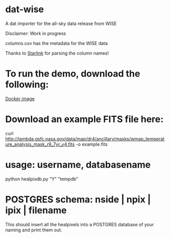 # dat-wise

A dat importer for the all-sky data release from WISE

Disclaimer: Work in progress

columns.csv has the metadata for the WISE data

Thanks to [Starlink](https://github.com/Starlink/starjava/blob/a3fb3f770ca7308784df21597377ed781d995ca8/ttools/src/resources/uk/ac/starlink/ttools/example/allwise-meta-full.txt) for parsing the column names!

# To run the demo, download the following:
[Docker image](https://github.com/pkafei/docker_scipy)

# Download an example FITS file here: 
curl http://lambda.gsfc.nasa.gov/data/map/dr4/ancillary/masks/wmap_temperature_analysis_mask_r9_7yr_v4.fits -o example.fits

# usage: username, databasename
python healpixdb.py "Y" "tempdb"

# POSTGRES schema: nside | npix | ipix | filename
This should insert all the healpixels into a POSTGRES database of your naming and print them out.
